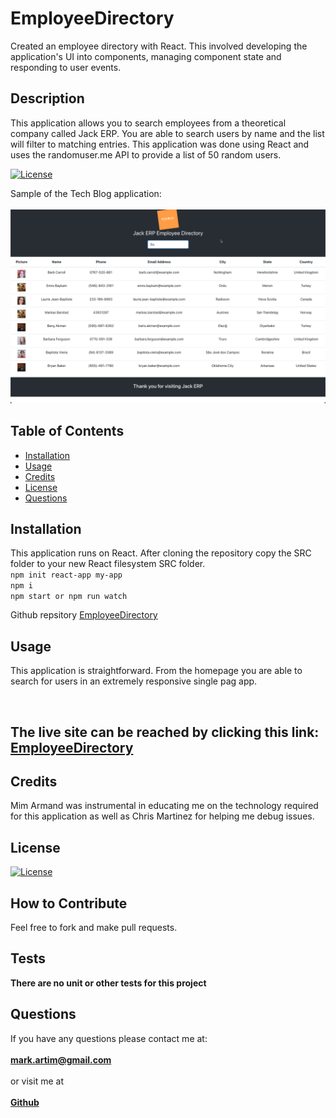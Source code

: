 # EmployeeDirectory
Created an employee directory with React. This involved developing the application's UI into components, managing component state and responding to user events.


## Description
This application allows you to search employees from a theoretical company called Jack ERP. You are able to search users by name and the list will filter to matching entries. This application was done using React and uses the randomuser.me API to provide a list of 50 random users.

[![License](https://img.shields.io/badge/License-MIT-yellow.svg)](https://opensource.org/licenses/MIT)

Sample of the Tech Blog application:<br><br>
![Employee Directory Sample Page](AppScreenshot.jpg)

## Table of Contents
- [Installation](#installation)
- [Usage](#usage)
- [Credits](#credits)
- [License](#license)
- [Questions](#questions)

## Installation
This application runs on React. After cloning the repository copy the SRC folder to your new React filesystem SRC folder. <br>
```npm init react-app my-app```<br>
```npm i```<br>
```npm start or npm run watch```

Github repsitory [EmployeeDirectory](https://github.com/mark-artim/EmployeeDirectory)

## Usage

This application is straightforward. From the homepage you are able to search for users in an extremely responsive single pag app.

<br>

## The live site can be reached by clicking this link: [EmployeeDirectory](https://mark-artim.github.io/EmployeeDirectory/)


## Credits
Mim Armand was instrumental in educating me on the technology required for this application as well as Chris Martinez for helping me debug issues.

## License
[![License](https://img.shields.io/badge/License-MIT-yellow.svg)](https://opensource.org/licenses/MIT)


## How to Contribute
Feel free to fork and make pull requests.

## Tests
**There are no unit or other tests for this project**<BR>

## Questions
If you have any questions please contact me at: <br><br>
**mark.artim@gmail.com**<br><br>
or visit me at<br><br>
[**Github**](https://github.com/mark-artim)
        

